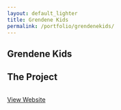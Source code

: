 ```yaml
---
layout: default_lighter
title: Grendene Kids
permalink: /portfolio/grendenekids/
---
```


<main id="main">
	<section class="content conteiner-half">
		<div class="conteiner">
			<h1>Grendene Kids</h1>
			<!-- <p>Grendene is a Brazilian company manufacturing shoes whose majority shareholder is Alexandre Grendene Bartelle and in 2013 was the largest exporter of footwear in Brazil.</p> -->
		</div>
	</section>
	<section class="content">
		<div class="conteiner">
			<h2>The Project</h2>
			<!-- <p><strong>Roles:</strong> UI Design and Front-End.</p> -->
			<!-- <p>This project was made with Stylus, Cake and NodeJS</p> -->
			<div class="box alt">
				<div class="row 50% uniform">
					<img class="lazy" data-src="{{ site.url }}images/grendenekids.jpg" alt="" />
				</div>
			</div>
			<p><a href="http://www.grendenekids.com.br" target="_blank" class="button special">View Website</a></p>
		</div>
	</section>
</main>